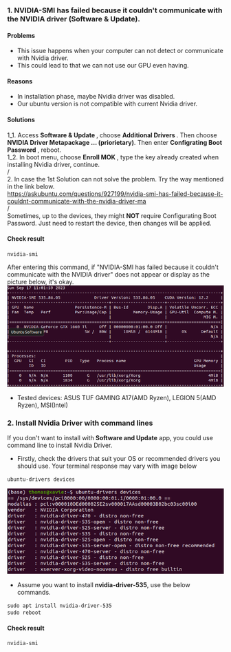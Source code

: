 ### 1. NVIDIA-SMI has failed because it couldn't communicate with the NVIDIA driver (Software & Update).
#### Problems
- This issue happens when your computer can not detect or communicate with Nvidia driver.
- This could lead to that we can not use our GPU even having.
#### Reasons
- In installation phase, maybe Nvidia driver was disabled.
- Our ubuntu version is not compatible with current Nvidia driver.
#### Solutions
1_1. Access <strong> Software & Update </strong>, choose <strong> Additional Drivers </strong>. Then choose <strong>NVIDIA Driver Metapackage ... (priorietary)</strong>. Then enter <strong> Configrating Boot Password </strong>, reboot.   
1_2. In boot menu, choose <strong> Enroll MOK </strong>, type the key already created when installing Nvidia driver, continue.   
/   
2. In case the 1st Solution can not solve the problem. Try the way mentioned in the link below.   
https://askubuntu.com/questions/927199/nvidia-smi-has-failed-because-it-couldnt-communicate-with-the-nvidia-driver-ma  
/   
Sometimes, up to the devices, they might <strong>NOT</strong> require Configurating Boot Password. Just need to restart the device, then changes will be applied.
#### Check result
```
nvidia-smi
```
After entering this command, if "NVIDIA-SMI has failed because it couldn't communicate with the NVIDIA driver" does not appear or display as the picture below, it's okay.   
![alt text](images/nvidia-smi.png "nvidia-smi")
- Tested devices: ASUS TUF GAMING A17(AMD Ryzen), LEGION 5(AMD Ryzen), MSI(Intel)

### 2. Install Nvidia Driver with command lines
If you don't want to install with <strong>Software and Update</strong> app, you could use command line to install Nvidia Driver.
- Firstly, check the drivers that suit your OS or recommended drivers you should use. Your terminal response may vary with image below
```
ubuntu-drivers devices
```
![alt text](images/nvidia-drivers.png "nvidia-drivers")   
- Assume you want to install <strong>nvidia-driver-535</strong>, use the below commands.
```
sudo apt install nvidia-driver-535
sudo reboot
```
#### Check result 
```
nvidia-smi
```


